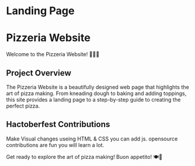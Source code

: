 # Landing Page
# Pizzeria Website

Welcome to the Pizzeria Website! 🍕👨‍🍳

## Project Overview

The Pizzeria Website is a beautifully designed web page that highlights the art of pizza making. From kneading dough to baking and adding toppings, this site provides a landing page to a step-by-step guide to creating the perfect pizza.


## Hactoberfest Contributions
Make Visual changes useing HTML & CSS you can add js.
opensource contributions are fun you will learn a lot.

Get ready to explore the art of pizza making! Buon appetito! 🍽️🍕
